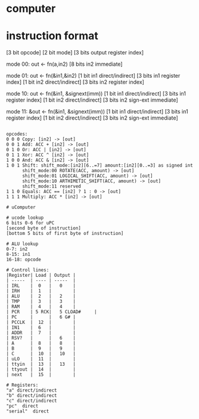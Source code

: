 


# computer  

# instruction format
[3 bit opcode]
[2 bit mode]
[3 bits output register index]

mode 00: out <- fn(a,in2)
[8 bits in2 immediate]

mode 01: out <- fn(&in1,&in2)
[1 bit in1 direct/indirect]
[3 bits in1 register index]
[1 bit in2 direct/indirect]
[3 bits in2 register index]

mode 10: out <- fn(&in1, &signext(imm))
[1 bit in1 direct/indirect]
[3 bits in1 register index]
[1 bit in2 direct/indirect]
[3 bits in2 sign-ext immediate]

mode 11: &out <- fn(&in1, &signext(imm))
[1 bit in1 direct/indirect]
[3 bits in1 register index]
[1 bit in2 direct/indirect]
[3 bits in2 sign-ext immediate]
```

opcodes:
0 0 0 Copy: [in2] -> [out]
0 0 1 Add: ACC + [in2] -> [out]
0 1 0 Or: ACC | [in2] -> [out]
0 1 1 Xor: ACC ^ [in2] -> [out]
1 0 0 And: ACC & [in2] -> [out]
1 0 1 Shift: shift_mode:[in2][6..=7] amount:[in2][0..=3] as signed int
      shift_mode:00 ROTATE(ACC, amount) -> [out]
      shift_mode:01 LOGICAL_SHIFT(ACC, amount) -> [out]
      shift_mode:10 ARTHIMETIC_SHIFT(ACC, amount) -> [out]
      shift_mode:11 reserved
1 1 0 Equals: ACC == [in2] ? 1 : 0 -> [out]
1 1 1 Multiply: ACC * [in2] -> [out]

# uComputer

# ucode lookup
6 bits 0-6 for uPC
[second byte of instruction]
[bottom 5 bits of first byte of instruction]

# ALU lookup
0-7: in2
8-15: in1
16-18: opcode

# Control lines:
|Register| Load | Output |
| -----  | ---- | -----  |
| IRL    |  0   |   0    |
| IRH    |  1   |        |
| ALU    |  2   |   2    |
| TMP    |  3   |   3    |
| RAM    |  4   |   4    |
| PCR    | 5 RCK|   5 CLOAD#     |
| PC     |      |   6 G# |
| PCCLK  |  12  |        |
| IN1    |  6   |        |
| ADDR   |  7   |        |
| RSV?   |      |   6    |
| A      |  8   |   8    |
| B      |  9   |   9    |
| C      |  10  |   10   |
| uLO    |  11  |        |
| ttyin  |  13  |   13   |
| ttyout |  14  |        |
| next   |  15  |        |

# Registers:
"a" direct/indirect 
"b" direct/indirect 
"c" direct/indirect 
"pc"  direct
"serial"  direct  